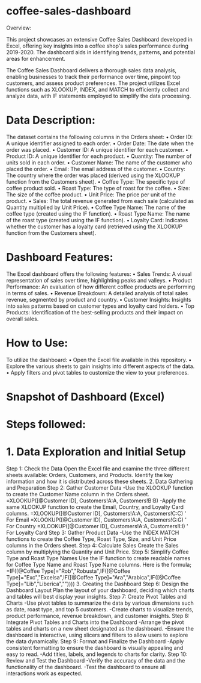 # coffee-sales-dashboard
Overview:

This project showcases an extensive Coffee Sales Dashboard developed in Excel, offering key insights into a coffee shop's sales performance during 2019-2020. The dashboard aids in identifying trends, patterns, and potential areas for enhancement.

The Coffee Sales Dashboard delivers a thorough sales data analysis, enabling businesses to track their performance over time, pinpoint top customers, and assess product preferences. The project utilizes Excel functions such as XLOOKUP, INDEX, and MATCH to efficiently collect and analyze data, with IF statements employed to simplify the data processing.

# Data Description:

The dataset contains the following columns in the Orders sheet:
•	Order ID: A unique identifier assigned to each order.
•	Order Date: The date when the order was placed.
•	Customer ID: A unique identifier for each customer.
•	Product ID: A unique identifier for each product.
•	Quantity: The number of units sold in each order.
•	Customer Name: The name of the customer who placed the order.
•	Email: The email address of the customer.
•	Country: The country where the order was placed (derived using the XLOOKUP function from the Customers sheet).
•	Coffee Type: The specific type of coffee product sold.
•	Roast Type: The type of roast for the coffee.
•	Size: The size of the coffee product.
•	Unit Price: The price per unit of the product.
•	Sales: The total revenue generated from each sale (calculated as Quantity multiplied by Unit Price).
•	Coffee Type Name: The name of the coffee type (created using the IF function).
•	Roast Type Name: The name of the roast type (created using the IF function).
•	Loyalty Card: Indicates whether the customer has a loyalty card (retrieved using the XLOOKUP function from the Customers sheet).

# Dashboard Features:

The Excel dashboard offers the following features:
•	Sales Trends: A visual representation of sales over time, highlighting peaks and valleys.
•	Product Performance: An evaluation of how different coffee products are performing in terms of sales.
•	Revenue Breakdown: A detailed analysis of total sales revenue, segmented by product and country.
•	Customer Insights: Insights into sales patterns based on customer types and loyalty card holders.
•	Top Products: Identification of the best-selling products and their impact on overall sales.

# How to Use:
To utilize the dashboard:
•	Open the Excel file available in this repository.
•	Explore the various sheets to gain insights into different aspects of the data.
•	Apply filters and pivot tables to customize the view to your preferences.
# Snapshot of Dashboard (Excel)
# Steps followed:
# 1. Data Exploration and Initial Setup
Step 1: Check the Data
Open the Excel file and examine the three different sheets available: Orders, Customers, and Products. Identify the key information and how it is distributed across these sheets.
2. Data Gathering and Preparation
Step 2: Gather Customer Data
-Use the XLOOKUP function to create the Customer Name column in the Orders sheet.
=XLOOKUP([@Customer ID], Customers!A:A, Customers!B:B)
-Apply the same XLOOKUP function to create the Email, Country, and Loyalty Card columns.
=XLOOKUP([@Customer ID], Customers!A:A, Customers!C:C) ' For Email
=XLOOKUP([@Customer ID], Customers!A:A, Customers!G:G) ' For Country
=XLOOKUP([@Customer ID], Customers!A:A, Customers!I:I) ' For Loyalty Card
Step 3: Gather Product Data
-Use the INDEX MATCH functions to create the Coffee Type, Roast Type, Size, and Unit Price columns in the Orders sheet.
Step 4: Calculate Sales
Create the Sales column by multiplying the Quantity and Unit Price.
Step 5: Simplify Coffee Type and Roast Type Names
Use the IF function to create readable names for Coffee Type Name and Roast Type Name columns.
Here is the formula;
=IF([@Coffee Type]="Rob","Robusta",IF([@Coffee Type]="Exc","Excelsa",IF([@Coffee Type]="Ara","Arabica",IF([@Coffee Type]="Lib","Liberica",""))))
3. Creating the Dashboard
Step 6: Design the Dashboard Layout
Plan the layout of your dashboard, deciding which charts and tables will best display your insights.
Step 7: Create Pivot Tables and Charts
-Use pivot tables to summarize the data by various dimensions such as date, roast type, and top 5 customers.
-Create charts to visualize trends, product performance, revenue breakdown, and customer insights.
Step 8: Integrate Pivot Tables and Charts into the Dashboard
-Arrange the pivot tables and charts on a new sheet designated as the dashboard.
-Ensure the dashboard is interactive, using slicers and filters to allow users to explore the data dynamically.
Step 9: Format and Finalize the Dashboard
-Apply consistent formatting to ensure the dashboard is visually appealing and easy to read.
-Add titles, labels, and legends to charts for clarity.
Step 10: Review and Test the Dashboard
-Verify the accuracy of the data and the functionality of the dashboard.
-Test the dashboard to ensure all interactions work as expected.






